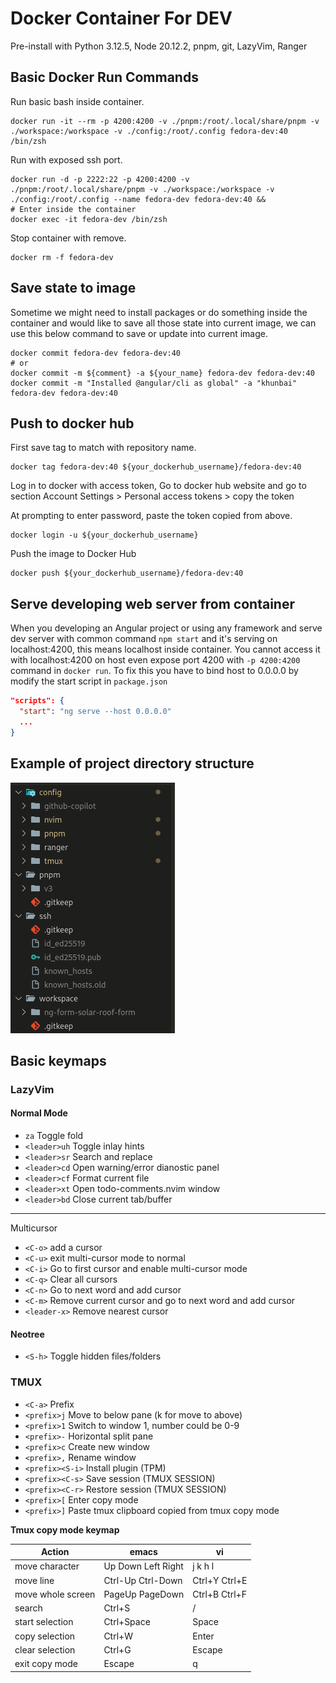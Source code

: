 # Docker Container For DEV

Pre-install with Python 3.12.5, Node 20.12.2, pnpm, git, LazyVim, Ranger

## Basic Docker Run Commands

Run basic bash inside container.

```shell
docker run -it --rm -p 4200:4200 -v ./pnpm:/root/.local/share/pnpm -v ./workspace:/workspace -v ./config:/root/.config fedora-dev:40 /bin/zsh
```

Run with exposed ssh port.

```shell
docker run -d -p 2222:22 -p 4200:4200 -v ./pnpm:/root/.local/share/pnpm -v ./workspace:/workspace -v ./config:/root/.config --name fedora-dev fedora-dev:40 &&
# Enter inside the container
docker exec -it fedora-dev /bin/zsh
```

Stop container with remove.

```shell
docker rm -f fedora-dev
```

## Save state to image

Sometime we might need to install packages or do something inside the container
and would like to save all those state into current image, we can use this below
command to save or update into current image.

```shell
docker commit fedora-dev fedora-dev:40
# or
docker commit -m ${comment} -a ${your_name} fedora-dev fedora-dev:40
docker commit -m "Installed @angular/cli as global" -a "khunbai" fedora-dev fedora-dev:40
```

## Push to docker hub

First save tag to match with repository name.

```shell
docker tag fedora-dev:40 ${your_dockerhub_username}/fedora-dev:40
```

Log in to docker with access token, Go to docker hub website and go to
section Account Settings > Personal access tokens > copy the token

At prompting to enter password, paste the token copied from above.

```shell
docker login -u ${your_dockerhub_username}
```

Push the image to Docker Hub

```shell
docker push ${your_dockerhub_username}/fedora-dev:40
```

## Serve developing web server from container

When you developing an Angular project or using any framework and serve dev server
with common command `npm start` and it's serving on localhost:4200, this means
localhost inside container. You cannot access it with localhost:4200 on host even
expose port 4200 with `-p 4200:4200` command in `docker run`.
To fix this you have to bind host to 0.0.0.0 by modify the start script in `package.json`

```json
"scripts": {
  "start": "ng serve --host 0.0.0.0"
  ...
}
```

## Example of project directory structure

![alt text](https://github.com/khunbai/docker-image-fedora-dev/blob/main/readme_assets/ex_folder_str.png?raw=true)

## Basic keymaps

### LazyVim

#### Normal Mode

- `za` Toggle fold
- `<leader>uh` Toggle inlay hints
- `<leader>sr` Search and replace
- `<leader>cd` Open warning/error dianostic panel
- `<leader>cf` Format current file
- `<leader>xt` Open todo-comments.nvim window
- `<leader>bd` Close current tab/buffer

---

Multicursor

- `<C-o>` add a cursor
- `<C-u>` exit multi-cursor mode to normal
- `<C-i>` Go to first cursor and enable multi-cursor mode
- `<C-q>` Clear all cursors
- `<C-n>` Go to next word and add cursor
- `<C-m>` Remove current cursor and go to next word and add cursor
- `<leader-x>` Remove nearest cursor

#### Neotree

- `<S-h>` Toggle hidden files/folders

### TMUX

- `<C-a>` Prefix
- `<prefix>j` Move to below pane (k for move to above)
- `<prefix>1` Switch to window 1, number could be 0-9
- `<prefix>-` Horizontal split pane
- `<prefix>c` Create new window
- `<prefix>,` Rename window
- `<prefix><S-i>` Install plugin (TPM)
- `<prefix><C-s>` Save session (TMUX SESSION)
- `<prefix><C-r>` Restore session (TMUX SESSION)
- `<prefix>[` Enter copy mode
- `<prefix>]` Paste tmux clipboard copied from tmux copy mode

**Tmux copy mode keymap**

| Action | emacs | vi |
|--------------------|--------------------|---------------|
| move character | Up Down Left Right | j k h l |
| move line | Ctrl-Up Ctrl-Down | Ctrl+Y Ctrl+E |
| move whole screen | PageUp PageDown | Ctrl+B Ctrl+F |
| search | Ctrl+S | / |
| start selection | Ctrl+Space | Space |
| copy selection | Ctrl+W | Enter |
| clear selection | Ctrl+G | Escape |
| exit copy mode | Escape | q |
